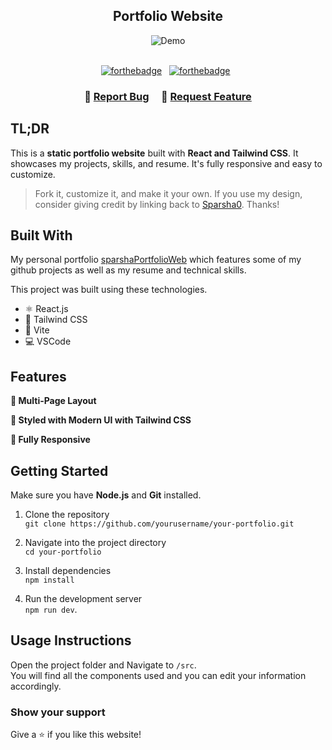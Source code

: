 <h2 align="center">
  Portfolio Website <br/>
</h2>
<div align="center">
  <img alt="Demo" src="./Images/readme-img1.png" />
</div>

<br/>

<center>

[![forthebadge](https://forthebadge.com/images/badges/built-with-love.svg)](https://forthebadge.com) &nbsp;
[![forthebadge](https://forthebadge.com/images/badges/made-with-javascript.svg)](https://forthebadge.com) &nbsp;

</center>

<h3 align="center">
    🔹
    <a href="">Report Bug</a> &nbsp; &nbsp;
    🔹
    <a href="">Request Feature</a>
</h3>

## TL;DR


This is a **static portfolio website** built with **React and Tailwind CSS**. It showcases my projects, skills, and resume. It's fully responsive and easy to customize.

> Fork it, customize it, and make it your own. If you use my design, consider giving credit by linking back to [Sparsha0](https://github.com/Sparsha0/Portfolio). Thanks!

## Built With

My personal portfolio <a href="" target="_blank">sparshaPortfolioWeb</a> which features some of my github projects as well as my resume and technical skills.<br/>

This project was built using these technologies.

- ⚛️ React.js
- 💨 Tailwind CSS
- 🔧 Vite 
- 💻 VSCode

## Features

**📖 Multi-Page Layout**

**🎨 Styled with Modern UI with Tailwind CSS**

**📱 Fully Responsive**

## Getting Started

Make sure you have **Node.js** and **Git** installed.

1. Clone the repository  
   `git clone https://github.com/yourusername/your-portfolio.git`

2. Navigate into the project directory  
   `cd your-portfolio`

3. Install dependencies  
   `npm install`

4. Run the development server  
   `npm run dev`.

## Usage Instructions

Open the project folder and Navigate to `/src`. <br/>
You will find all the components used and you can edit your information accordingly.

### Show your support

Give a ⭐ if you like this website!

